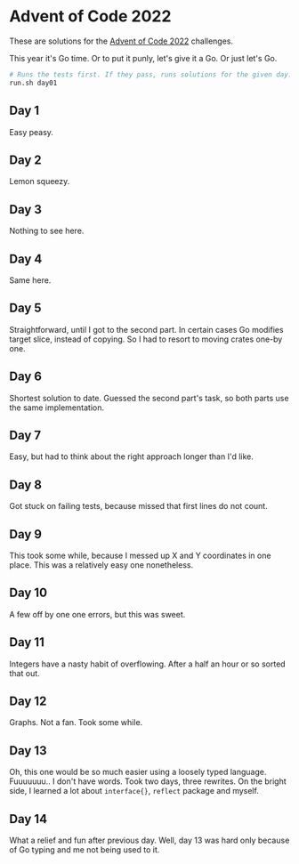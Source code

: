 # Advent of Code 2022

These are solutions for the [Advent of Code 2022](https://adventofcode.com/2022) challenges.

This year it's Go time. Or to put it punly, let's give it a Go. Or just let's Go.

```bash
# Runs the tests first. If they pass, runs solutions for the given day.
run.sh day01
```

## Day 1

Easy peasy.

## Day 2

Lemon squeezy.

## Day 3

Nothing to see here.

## Day 4 

Same here.

## Day 5

Straightforward, until I got to the second part. In certain cases Go modifies target slice, instead of copying. So I had to resort to moving crates one-by one.

## Day 6 

Shortest solution to date. Guessed the second part's task, so both parts use the same implementation.

## Day 7

Easy, but had to think about the right approach longer than I'd like. 

## Day 8

Got stuck on failing tests, because missed that first lines do not count.

## Day 9

This took some while, because I messed up X and Y coordinates in one place. This was a relatively easy one nonetheless.

## Day 10

A few off by one one errors, but this was sweet. 

## Day 11

Integers have a nasty habit of overflowing. After a half an hour or so sorted that out.

## Day 12

Graphs. Not a fan. Took some while.

## Day 13

Oh, this one would be so much easier using a loosely typed language. Fuuuuuuu.. I don't have words. Took two days, three rewrites. On the bright side, I learned a lot about `interface{}`, `reflect` package and myself.

## Day 14

What a relief and fun after previous day. Well, day 13 was hard only because of Go typing and me not being used to it. 
